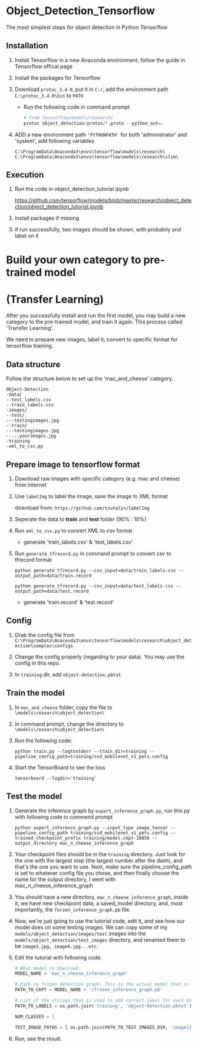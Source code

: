 # Object_Detection_Tensorflow

The most simplest steps for object detection in Python Tensorflow

## Installation
1. Install Tensorflow in a new Anaconda environment, follow the guide in Tensorflow offical page

2. Install the packages for Tensorflow

3. Download ```protoc_3.4.0```, put it in ```C:/```, add the environment path ```C:\protoc_3.4.0\bin``` to ```PATH```

    - Run the following code in command prompt
    
      ```python
      # From tensorflow/models/research/
      protoc object_detection/protos/*.proto --python_out=.
      ```
      
4. ADD a new environment path ```'PYTHONPATH'``` for both 'administrator' and 'system', add following variables
    
    ```
    C:\ProgramData\Anaconda3\envs\tensorflow\models\research\
    C:\ProgramData\Anaconda3\envs\tensorflow\models\research\slim\
    ```
    
## Execution
1. Run the code in object_detection_tutorial.ipynb

    https://github.com/tensorflow/models/blob/master/research/object_detection/object_detection_tutorial.ipynb

2. Install packages if missing

3. if run successfully, two images should be shown, with probabily and label on it

# Build your own category to pre-trained model
    
# (Transfer Learning)

After you successfully install and run the first model, you may build a new category to the pre-trained model, and train it again. This process called 'Transfer Learning'.

We need to prepare new images, label it, convert to specific format for tensorflow training.

## Data structure

Follow the structure below to set up the 'mac_and_cheese' category.

```
Object-Detection
-data/
--test_labels.csv
--train_labels.csv
-images/
--test/
---testingimages.jpg
--train/
---testingimages.jpg
--...yourimages.jpg
-training
-xml_to_csv.py
```

## Prepare image to tensorflow format
1. Download raw images with specific category (e.g. mac and cheese) from internet

2. Use ```labelImg``` to label the image, save the image to XML format

    download from: ```https://github.com/tzutalin/labelImg```

3. Seperate the data to **train** and **test** folder (90% : 10%)

4. Run ```xml_to_csv.py``` to convert XML to csv format
    - generate 'train_labels.csv' & 'test_labels.csv'

5. Run ```generate_tfrecord.py``` in command prompt to convert csv to tfrecord format
    ```
    python generate_tfrecord.py --csv_input=data/train_labels.csv --output_path=data/train.record
    
    python generate_tfrecord.py --csv_input=data/test_labels.csv --output_path=data/test.record
    ```
    - generate 'train.record' & 'test.record' 

## Config

1. Grab the config file from ```C:\ProgramData\Anaconda3\envs\tensorflow\models\research\object_detection\samples\configs```

2. Change the config properly (regarding to your data). You may use the config in this repo.

3. In ```training``` dir, add ```object-detection.pbtxt```

## Train the model

1. In ```mac_and_cheese``` folder, copy the file to ```\models\research\object_detection\```

2. In command prompt, change the directory to ```\models\research\object_detection\```

3. Run the following code:

    ```
    python train.py --logtostderr --train_dir=training --pipeline_config_path=training/ssd_mobilenet_v1_pets.config
    ```
4. Start the TensorBoard to see the loss

    ```
    tensorboard --logdir='training'
    ```
    
## Test the model

1. Generate the inference graph by ```export_inference_graph.py```, run this py with following code in commend prompt

    ```
    python export_inference_graph.py --input_type image_tensor --pipeline_config_path training/ssd_mobilenet_v1_pets.config --trained_checkpoint_prefix training/model.ckpt-10856 --output_directory mac_n_cheese_inference_graph
    ```
 2. Your checkpoint files should be in the ```training``` directory. Just look for the one with the largest step (the largest number after the dash), and that's the one you want to use. Next, make sure the pipeline_config_path is set to whatever config file you chose, and then finally choose the name for the output directory, I went with mac_n_cheese_inference_graph
 
 3. You should have a new directory, ```mac_n_cheese_inference_graph```, inside it, we have new checkpoint data, a saved_model directory, and, most importantly, the ```forzen_inference_graph.pb``` file.
 
 4. Now, we're just going to use the tutorial code, edit it, and see how our model does on some testing images. We can copy some of my ```models/object_detection/images/test``` images into the ```models/object_detection/test_images``` directory, and renamed them to be ```image3.jpg, image4.jpg...etc```.
 
 5. Edit the tutorial with following code:
    ```python
    # What model to download.
    MODEL_NAME = 'mac_n_cheese_inference_graph'

    # Path to frozen detection graph. This is the actual model that is used for the object detection.
    PATH_TO_CKPT = MODEL_NAME + '/frozen_inference_graph.pb'

    # List of the strings that is used to add correct label for each box.
    PATH_TO_LABELS = os.path.join('training', 'object-detection.pbtxt')

    NUM_CLASSES = 1
    ```
    
    ```python
    TEST_IMAGE_PATHS = [ os.path.join(PATH_TO_TEST_IMAGES_DIR, 'image{}.jpg'.format(i)) for i in range(3, 8) ]
    ```
    
  6. Run, see the result.
  
